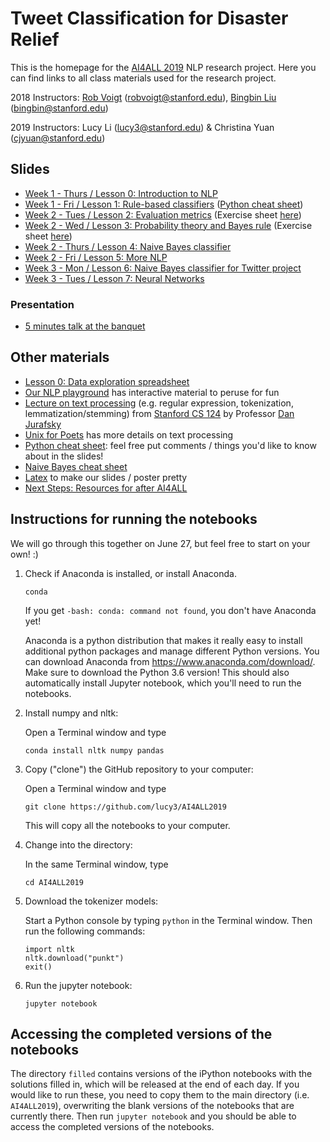 # Tweet Classification for Disaster Relief

This is the homepage for the [AI4ALL 2019](http://ai4all.stanford.edu/) NLP research project. 
Here you can find links to all class materials used for the research project.

2018 Instructors: [Rob Voigt](https://nlp.stanford.edu/robvoigt/) (robvoigt@stanford.edu), [Bingbin Liu](https://www.linkedin.com/in/bingbinliu/) (bingbin@stanford.edu)

2019 Instructors: Lucy Li (lucy3@stanford.edu) & Christina Yuan (cjyuan@stanford.edu)

## Slides
* [Week 1 - Thurs / Lesson 0: Introduction to NLP](https://docs.google.com/presentation/d/1S4bf1l4-g4BKkWFPutNyqi2YKJMoieTJHRfTTvB3edk/edit?usp=sharing)
* [Week 1 - Fri / Lesson 1: Rule-based classifiers](https://docs.google.com/presentation/d/1j1WkNvZBv5ularvSoY8r5doCL53Y4hdcIW8Y82afajE/edit?usp=sharing) ([Python cheat sheet](https://docs.google.com/presentation/d/1ToMvqhFXC9XJgsqqSDhzhaIaSqWxnYAdp5sDYrfmj-I/edit?usp=sharing))
* [Week 2 - Tues / Lesson 2: Evaluation metrics](https://docs.google.com/presentation/d/16a3Lf7Mp-_3UjEB_cmFlofRBbE2ONFm1BJkuzOgeRx0/edit?usp=sharing) (Exercise sheet [here](https://docs.google.com/document/d/1IyynNr2hVJY8LOzFEBKRXNJ71usqfPQuR81lrFjEcPc/edit?usp=sharing))
* [Week 2 - Wed / Lesson 3: Probability theory and Bayes rule](https://docs.google.com/presentation/d/18h0QDt5jQGx74L0OMbqjL24sIt_ooMCeVI9pfaDan1Q/edit?usp=sharing) 
(Exercise sheet [here](https://docs.google.com/document/d/1slPFRt_VSxUox1GLy8rlnkSOB3LXFIIBNAobdp8MqGs/edit?usp=sharing))
* [Week 2 - Thurs / Lesson 4: Naive Bayes classifier](https://docs.google.com/presentation/d/10ucgKKkkEdG2OLIsDuRnQBGkeDIJTIayvxGl06E_mFg/edit?usp=sharing)
* [Week 2 - Fri / Lesson 5: More NLP](https://docs.google.com/presentation/d/1fWRKDyyQIqH5s98iB0_HrN90TlMbE-W1PHLGfHOUMYM/edit?usp=sharing)
* [Week 3 - Mon / Lesson 6: Naive Bayes classifier for Twitter project](https://docs.google.com/presentation/d/1q3KTSEHeq4btUdQ7d3rYVBeqgCb8KWKRvQrNebnNHws/edit?usp=sharing)
* [Week 3 - Tues / Lesson 7: Neural Networks](https://docs.google.com/presentation/d/1IalgO0s9w3-hwvMcm9ii9Vv9kJ3v5UHOUL95ZqG8O2c/edit?usp=sharing)

### Presentation
* [5 minutes talk at the banquet](https://docs.google.com/document/d/1Sc4ZZ1rotK1DGtoZVU9lgTEhne6EqQ2DXU1tchKiAvE/edit?usp=sharing)


## Other materials
* [Lesson 0: Data exploration spreadsheet](https://docs.google.com/spreadsheets/d/1EC83i5jhi5TjQTT4XN0v4CScZcie9WloASPGSEdJ2mY/edit?usp=sharing)
* [Our NLP playground](https://docs.google.com/document/d/1sQRM3exnko5kmz3yqWHN3eQ6Oc0-fqrf4LKVWpUGPuQ/edit?usp=sharing) has interactive material to peruse for fun
* [Lecture on text processing](https://web.stanford.edu/class/cs124/lec/textprocessingboth.pdf) (e.g. regular expression, tokenization, lemmatization/stemming) from [Stanford CS 124](http://web.stanford.edu/class/cs124/#schedule) by Professor [Dan Jurafsky](https://web.stanford.edu/~jurafsky/)
* [Unix for Poets](https://web.stanford.edu/class/cs124/kwc-unix-for-poets.pdf) has more details on text processing
* [Python cheat sheet](https://docs.google.com/presentation/d/1ToMvqhFXC9XJgsqqSDhzhaIaSqWxnYAdp5sDYrfmj-I/edit?usp=sharing): feel free put comments / things you'd like to know about in the slides!
* [Naive Bayes cheat sheet](https://docs.google.com/document/d/1Z6WnbCQYtOsaoFAZc4VdXtCc9edGIlPBX9CulSwBVgo/edit)
* [Latex](http://latex2png.com/) to make our slides / poster pretty
* [Next Steps: Resources for after AI4ALL](https://docs.google.com/document/d/1_byDijN6Mc0Gk7phL5e5dmVuhyMkkZDNoEsXXvnfzPw/edit?usp=sharing)


## Instructions for running the notebooks
We will go through this together on June 27, but feel free to start on your own! :) 
1. Check if Anaconda is installed, or install Anaconda.

    ```
    conda
    ```
    
    If you get ```-bash: conda: command not found```, you don't have Anaconda yet!
    
    Anaconda is a python distribution that makes it really easy to install additional python packages and manage different Python versions. You can download Anaconda from https://www.anaconda.com/download/. Make sure to download the Python 3.6 version! This should also automatically install Jupyter notebook, which you'll need to run the notebooks.

2. Install numpy and nltk:
    
    Open a Terminal window and type 
    
    ```
    conda install nltk numpy pandas
    ```

3. Copy ("clone") the GitHub repository to your computer:

    Open a Terminal window and type 
    
    ```
    git clone https://github.com/lucy3/AI4ALL2019
    ```
    
    This will copy all the notebooks to your computer.

4. Change into the directory:

   In the same Terminal window, type

   ```
   cd AI4ALL2019
   ```

5. Download the tokenizer models:

    Start a Python console by typing `python` in the Terminal window. Then run the following commands:

    ```
    import nltk
    nltk.download("punkt")
    exit()
    ```

6. Run the jupyter notebook:

    ```
    jupyter notebook
    ```

## Accessing the completed versions of the notebooks

The directory `filled` contains versions of the iPython notebooks with the solutions filled in, which will be released at the end of each day. If you would like to run these, you need to copy them to the main directory (i.e. `AI4ALL2019`), overwriting the blank versions of the notebooks that are currently there. Then run `jupyter notebook` and you should be able to access the completed versions of the notebooks.
